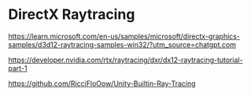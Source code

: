 # DirectX Raytracing

https://learn.microsoft.com/en-us/samples/microsoft/directx-graphics-samples/d3d12-raytracing-samples-win32/?utm_source=chatgpt.com

https://developer.nvidia.com/rtx/raytracing/dxr/dx12-raytracing-tutorial-part-1


https://github.com/RicciFloOow/Unity-Builtin-Ray-Tracing